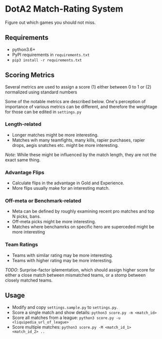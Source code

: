 # DotA2 Match-Rating System

Figure out which games you should not miss.

## Requirements

- python3.6+
- PyPI requirements in `requirements.txt`
- `pip3 install -r requirements.txt`

## Scoring Metrics

Several metrics are used to assign a score (1) either between 0 to 1 or (2) normalized using standard numbers

Some of the notable metrics are described below. One's perception of importance of various metrics can be different, and therefore the weightage for those can be edited in 
`settings.py`

### Length-related

* Longer matches might be more interesting.
* Matches wih many teamfights, many kills, rapier purchases, rapier drops, aegis snatches etc. might be more interesting. 

*Note*: While these might be influenced by the match length, they are not the exact same thing.


### Advantage Flips

* Calculate flips in the advantage in Gold and Experience. 
* More flips usually make for an interesting match.

### Off-meta or Benchmark-related

* Meta can be defined by roughly examining recent pro matches and top N picks, bans.
* Off-meta picks might be more interesting.
* Matches where benchamrks on specific hero are superceded might be more interesting

### Team Ratings

* Teams with similar rating may be more interesting.
* Teams with higher rating may be more interesting.

*TODO*: Surprise-factor iplementation, which should assign higher score for either a close match between mismatched teams, or a stomp between closely matched teams. 

## Usage

* Modify and copy `settings.sample.py` to `settings.py`.
* Score a single match and show details: `python3 score.py -m <match_id>`
* Score all matches from a league: `python3 score.py -u <liquipedia_url_of_league>`
* Score multiple matches: `python3 score.py -M <match_id_1> <match_id_2> ..`
